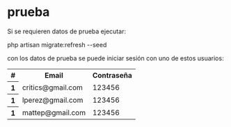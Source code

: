 # prueba

<p> Si se requieren datos de prueba ejecutar: <p> php artisan migrate:refresh --seed  </p></p>

<p>con los datos de prueba se puede iniciar sesión con uno de estos usuarios: </p>

<table>
            <th scope="col">#</th>
            <th scope="col">Email</th>
            <th scope="col">Contraseña</th>
            <tr>
            <th scope="row">1</th>
            <td> critics@gmail.com</td>
            <td> 123456 </td>
            </tr>
            <tr>
            <th scope="row">1</th>
            <td> lperez@gmail.com</td>
            <td> 123456 </td>
            </tr>
            <tr>
            <th scope="row">1</th>
            <td> mattep@gmail.com</td>
            <td> 123456 </td>
            </tr>
</table>
        
     
